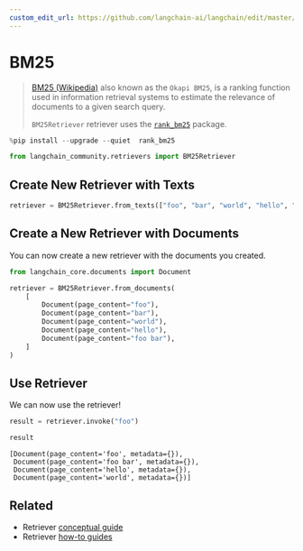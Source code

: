 ```yaml
---
custom_edit_url: https://github.com/langchain-ai/langchain/edit/master/docs/docs/integrations/retrievers/bm25.ipynb
---
```

# BM25

>[BM25 (Wikipedia)](https://en.wikipedia.org/wiki/Okapi_BM25) also known as the `Okapi BM25`, is a ranking function used in information retrieval systems to estimate the relevance of documents to a given search query.
>
>`BM25Retriever` retriever uses the [`rank_bm25`](https://github.com/dorianbrown/rank_bm25) package.



```python
%pip install --upgrade --quiet  rank_bm25
```


```python
from langchain_community.retrievers import BM25Retriever
```

## Create New Retriever with Texts


```python
retriever = BM25Retriever.from_texts(["foo", "bar", "world", "hello", "foo bar"])
```

## Create a New Retriever with Documents

You can now create a new retriever with the documents you created.


```python
from langchain_core.documents import Document

retriever = BM25Retriever.from_documents(
    [
        Document(page_content="foo"),
        Document(page_content="bar"),
        Document(page_content="world"),
        Document(page_content="hello"),
        Document(page_content="foo bar"),
    ]
)
```

## Use Retriever

We can now use the retriever!


```python
result = retriever.invoke("foo")
```


```python
result
```



```output
[Document(page_content='foo', metadata={}),
 Document(page_content='foo bar', metadata={}),
 Document(page_content='hello', metadata={}),
 Document(page_content='world', metadata={})]
```



## Related

- Retriever [conceptual guide](/docs/concepts/#retrievers)
- Retriever [how-to guides](/docs/how_to/#retrievers)
